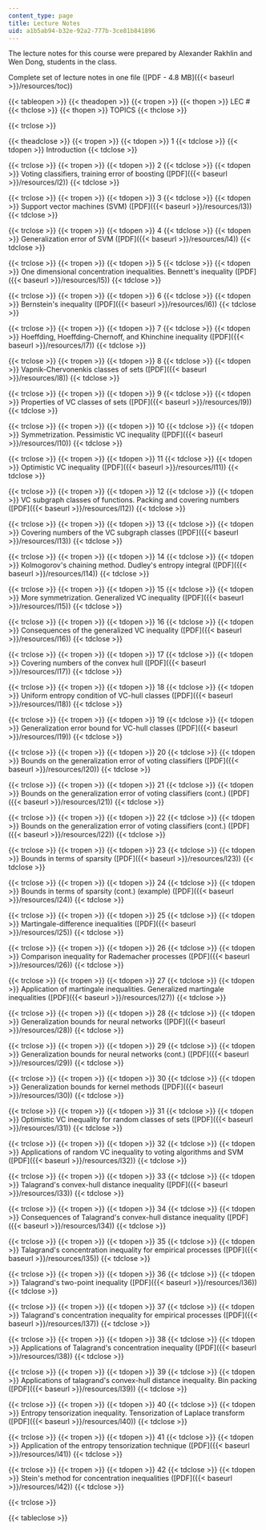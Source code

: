 ```yaml
---
content_type: page
title: Lecture Notes
uid: a1b5ab94-b32e-92a2-777b-3ce81b841896
---
```


The lecture notes for this course were prepared by Alexander Rakhlin and Wen Dong, students in the class.

Complete set of lecture notes in one file ([PDF - 4.8 MB]({{< baseurl >}}/resources/toc))

{{< tableopen >}}
{{< theadopen >}}
{{< tropen >}}
{{< thopen >}}
LEC #
{{< thclose >}}
{{< thopen >}}
TOPICS
{{< thclose >}}

{{< trclose >}}

{{< theadclose >}}
{{< tropen >}}
{{< tdopen >}}
1
{{< tdclose >}}
{{< tdopen >}}
Introduction
{{< tdclose >}}

{{< trclose >}}
{{< tropen >}}
{{< tdopen >}}
2
{{< tdclose >}}
{{< tdopen >}}
Voting classifiers, training error of boosting ([PDF]({{< baseurl >}}/resources/l2))
{{< tdclose >}}

{{< trclose >}}
{{< tropen >}}
{{< tdopen >}}
3
{{< tdclose >}}
{{< tdopen >}}
Support vector machines (SVM) ([PDF]({{< baseurl >}}/resources/l3))
{{< tdclose >}}

{{< trclose >}}
{{< tropen >}}
{{< tdopen >}}
4
{{< tdclose >}}
{{< tdopen >}}
Generalization error of SVM ([PDF]({{< baseurl >}}/resources/l4))
{{< tdclose >}}

{{< trclose >}}
{{< tropen >}}
{{< tdopen >}}
5
{{< tdclose >}}
{{< tdopen >}}
One dimensional concentration inequalities. Bennett's inequality ([PDF]({{< baseurl >}}/resources/l5))
{{< tdclose >}}

{{< trclose >}}
{{< tropen >}}
{{< tdopen >}}
6
{{< tdclose >}}
{{< tdopen >}}
Bernstein's inequality ([PDF]({{< baseurl >}}/resources/l6))
{{< tdclose >}}

{{< trclose >}}
{{< tropen >}}
{{< tdopen >}}
7
{{< tdclose >}}
{{< tdopen >}}
Hoeffding, Hoeffding-Chernoff, and Khinchine inequality ([PDF]({{< baseurl >}}/resources/l7))
{{< tdclose >}}

{{< trclose >}}
{{< tropen >}}
{{< tdopen >}}
8
{{< tdclose >}}
{{< tdopen >}}
Vapnik-Chervonenkis classes of sets ([PDF]({{< baseurl >}}/resources/l8))
{{< tdclose >}}

{{< trclose >}}
{{< tropen >}}
{{< tdopen >}}
9
{{< tdclose >}}
{{< tdopen >}}
Properties of VC classes of sets ([PDF]({{< baseurl >}}/resources/l9))
{{< tdclose >}}

{{< trclose >}}
{{< tropen >}}
{{< tdopen >}}
10
{{< tdclose >}}
{{< tdopen >}}
Symmetrization. Pessimistic VC inequality ([PDF]({{< baseurl >}}/resources/l10))
{{< tdclose >}}

{{< trclose >}}
{{< tropen >}}
{{< tdopen >}}
11
{{< tdclose >}}
{{< tdopen >}}
Optimistic VC inequality ([PDF]({{< baseurl >}}/resources/l11))
{{< tdclose >}}

{{< trclose >}}
{{< tropen >}}
{{< tdopen >}}
12
{{< tdclose >}}
{{< tdopen >}}
VC subgraph classes of functions. Packing and covering numbers ([PDF]({{< baseurl >}}/resources/l12))
{{< tdclose >}}

{{< trclose >}}
{{< tropen >}}
{{< tdopen >}}
13
{{< tdclose >}}
{{< tdopen >}}
Covering numbers of the VC subgraph classes ([PDF]({{< baseurl >}}/resources/l13))
{{< tdclose >}}

{{< trclose >}}
{{< tropen >}}
{{< tdopen >}}
14
{{< tdclose >}}
{{< tdopen >}}
Kolmogorov's chaining method. Dudley's entropy integral ([PDF]({{< baseurl >}}/resources/l14))
{{< tdclose >}}

{{< trclose >}}
{{< tropen >}}
{{< tdopen >}}
15
{{< tdclose >}}
{{< tdopen >}}
More symmetrization. Generalized VC inequality ([PDF]({{< baseurl >}}/resources/l15))
{{< tdclose >}}

{{< trclose >}}
{{< tropen >}}
{{< tdopen >}}
16
{{< tdclose >}}
{{< tdopen >}}
Consequences of the generalized VC inequality ([PDF]({{< baseurl >}}/resources/l16))
{{< tdclose >}}

{{< trclose >}}
{{< tropen >}}
{{< tdopen >}}
17
{{< tdclose >}}
{{< tdopen >}}
Covering numbers of the convex hull ([PDF]({{< baseurl >}}/resources/l17))
{{< tdclose >}}

{{< trclose >}}
{{< tropen >}}
{{< tdopen >}}
18
{{< tdclose >}}
{{< tdopen >}}
Uniform entropy condition of VC-hull classes ([PDF]({{< baseurl >}}/resources/l18))
{{< tdclose >}}

{{< trclose >}}
{{< tropen >}}
{{< tdopen >}}
19
{{< tdclose >}}
{{< tdopen >}}
Generalization error bound for VC-hull classes ([PDF]({{< baseurl >}}/resources/l19))
{{< tdclose >}}

{{< trclose >}}
{{< tropen >}}
{{< tdopen >}}
20
{{< tdclose >}}
{{< tdopen >}}
Bounds on the generalization error of voting classifiers ([PDF]({{< baseurl >}}/resources/l20))
{{< tdclose >}}

{{< trclose >}}
{{< tropen >}}
{{< tdopen >}}
21
{{< tdclose >}}
{{< tdopen >}}
Bounds on the generalization error of voting classifiers (cont.) ([PDF]({{< baseurl >}}/resources/l21))
{{< tdclose >}}

{{< trclose >}}
{{< tropen >}}
{{< tdopen >}}
22
{{< tdclose >}}
{{< tdopen >}}
Bounds on the generalization error of voting classifiers (cont.) ([PDF]({{< baseurl >}}/resources/l22))
{{< tdclose >}}

{{< trclose >}}
{{< tropen >}}
{{< tdopen >}}
23
{{< tdclose >}}
{{< tdopen >}}
Bounds in terms of sparsity ([PDF]({{< baseurl >}}/resources/l23))
{{< tdclose >}}

{{< trclose >}}
{{< tropen >}}
{{< tdopen >}}
24
{{< tdclose >}}
{{< tdopen >}}
Bounds in terms of sparsity (cont.) (example) ([PDF]({{< baseurl >}}/resources/l24))
{{< tdclose >}}

{{< trclose >}}
{{< tropen >}}
{{< tdopen >}}
25
{{< tdclose >}}
{{< tdopen >}}
Martingale-difference inequalities ([PDF]({{< baseurl >}}/resources/l25))
{{< tdclose >}}

{{< trclose >}}
{{< tropen >}}
{{< tdopen >}}
26
{{< tdclose >}}
{{< tdopen >}}
Comparison inequality for Rademacher processes ([PDF]({{< baseurl >}}/resources/l26))
{{< tdclose >}}

{{< trclose >}}
{{< tropen >}}
{{< tdopen >}}
27
{{< tdclose >}}
{{< tdopen >}}
Application of martingale inequalities. Generalized martingale inequalities ([PDF]({{< baseurl >}}/resources/l27))
{{< tdclose >}}

{{< trclose >}}
{{< tropen >}}
{{< tdopen >}}
28
{{< tdclose >}}
{{< tdopen >}}
Generalization bounds for neural networks ([PDF]({{< baseurl >}}/resources/l28))
{{< tdclose >}}

{{< trclose >}}
{{< tropen >}}
{{< tdopen >}}
29
{{< tdclose >}}
{{< tdopen >}}
Generalization bounds for neural networks (cont.) ([PDF]({{< baseurl >}}/resources/l29))
{{< tdclose >}}

{{< trclose >}}
{{< tropen >}}
{{< tdopen >}}
30
{{< tdclose >}}
{{< tdopen >}}
Generalization bounds for kernel methods ([PDF]({{< baseurl >}}/resources/l30))
{{< tdclose >}}

{{< trclose >}}
{{< tropen >}}
{{< tdopen >}}
31
{{< tdclose >}}
{{< tdopen >}}
Optimistic VC inequality for random classes of sets ([PDF]({{< baseurl >}}/resources/l31))
{{< tdclose >}}

{{< trclose >}}
{{< tropen >}}
{{< tdopen >}}
32
{{< tdclose >}}
{{< tdopen >}}
Applications of random VC inequality to voting algorithms and SVM ([PDF]({{< baseurl >}}/resources/l32))
{{< tdclose >}}

{{< trclose >}}
{{< tropen >}}
{{< tdopen >}}
33
{{< tdclose >}}
{{< tdopen >}}
Talagrand's convex-hull distance inequality ([PDF]({{< baseurl >}}/resources/l33))
{{< tdclose >}}

{{< trclose >}}
{{< tropen >}}
{{< tdopen >}}
34
{{< tdclose >}}
{{< tdopen >}}
Consequences of Talagrand's convex-hull distance inequality ([PDF]({{< baseurl >}}/resources/l34))
{{< tdclose >}}

{{< trclose >}}
{{< tropen >}}
{{< tdopen >}}
35
{{< tdclose >}}
{{< tdopen >}}
Talagrand's concentration inequality for empirical processes ([PDF]({{< baseurl >}}/resources/l35))
{{< tdclose >}}

{{< trclose >}}
{{< tropen >}}
{{< tdopen >}}
36
{{< tdclose >}}
{{< tdopen >}}
Talagrand's two-point inequality ([PDF]({{< baseurl >}}/resources/l36))
{{< tdclose >}}

{{< trclose >}}
{{< tropen >}}
{{< tdopen >}}
37
{{< tdclose >}}
{{< tdopen >}}
Talagrand's concentration inequality for empirical processes ([PDF]({{< baseurl >}}/resources/l37))
{{< tdclose >}}

{{< trclose >}}
{{< tropen >}}
{{< tdopen >}}
38
{{< tdclose >}}
{{< tdopen >}}
Applications of Talagrand's concentration inequality ([PDF]({{< baseurl >}}/resources/l38))
{{< tdclose >}}

{{< trclose >}}
{{< tropen >}}
{{< tdopen >}}
39
{{< tdclose >}}
{{< tdopen >}}
Applications of talagrand's convex-hull distance inequality. Bin packing ([PDF]({{< baseurl >}}/resources/l39))
{{< tdclose >}}

{{< trclose >}}
{{< tropen >}}
{{< tdopen >}}
40
{{< tdclose >}}
{{< tdopen >}}
Entropy tensorization inequality. Tensorization of Laplace transform ([PDF]({{< baseurl >}}/resources/l40))
{{< tdclose >}}

{{< trclose >}}
{{< tropen >}}
{{< tdopen >}}
41
{{< tdclose >}}
{{< tdopen >}}
Application of the entropy tensorization technique ([PDF]({{< baseurl >}}/resources/l41))
{{< tdclose >}}

{{< trclose >}}
{{< tropen >}}
{{< tdopen >}}
42
{{< tdclose >}}
{{< tdopen >}}
Stein's method for concentration inequalities ([PDF]({{< baseurl >}}/resources/l42))
{{< tdclose >}}

{{< trclose >}}

{{< tableclose >}}